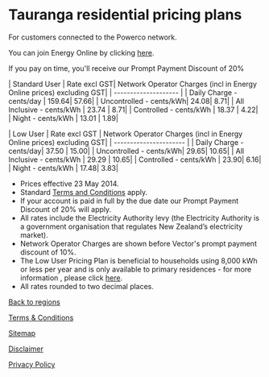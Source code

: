# Tauranga residential pricing plans
For customers connected to the Powerco network.


You can join Energy Online by clicking [here](http://www.energyonline.co.nz/Default.aspx?tabid=98).

<p class="intro">If you pay on time, you'll receive our Prompt Payment Discount of 20%</p>


| Standard User	| Rate excl GST| 	Network Operator Charges (incl in Energy Online prices) excluding GST| 
| -------------------- | 
| Daily Charge - cents/day	| 159.64| 	57.66| 
| Uncontrolled - cents/kWh| 	24.08| 	8.71| 
| All Inclusive - cents/kWh	| 23.74	| 8.71| 
| Controlled - cents/kWh	| 18.37	| 4.22| 
| Night - cents/kWh	| 13.01	| 1.89| 
 

| Low User	| Rate excl GST	| Network Operator Charges (incl in Energy Online prices) excluding GST| 
| ---------------------- | 
| Daily Charge - cents/day| 	37.50	| 15.00| 
| Uncontrolled - cents/kWh| 	29.65| 	10.65| 
| All Inclusive - cents/kWh	| 29.29	| 10.65| 
| Controlled - cents/kWh	| 23.90| 	6.16| 
| Night - cents/kWh	| 17.48| 	3.83| 

- Prices effective 23 May 2014.
- Standard [Terms and Conditions](http://www.energyonline.co.nz/Default.aspx?tabid=169) apply.
- If your account is paid in full by the due date our Prompt Payment Discount of 20% will apply.
- All rates include the Electricity Authority levy (the Electricity Authority is a government organisation that regulates New Zealand’s electricity market).
- Network Operator Charges are shown before Vector's prompt payment discount of 10%.
- The Low User Pricing Plan is beneficial to households using 8,000 kWh or less per year and is only available to primary residences - for more information , please click [here](http://www.energyonline.co.nz/Default.aspx?tabid=148).
- All rates rounded to two decimal places.


[Back to regions](http://www.energyonline.co.nz/residential/pricing_plans/residential_electricity_pricing_plans)

[Terms & Conditions](http://www.energyonline.co.nz/terms)

[Sitemap](http://www.energyonline.co.nz/home/site_map)

[Disclaimer](http://www.energyonline.co.nz/home/site_map/disclaimer)

[Privacy Policy](http://www.energyonline.co.nz/home/site_map/privacy_policy)